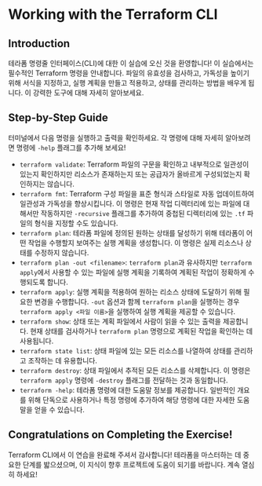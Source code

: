 # Working with the Terraform CLI

## Introduction

테라폼 명령줄 인터페이스(CLI)에 대한 이 실습에 오신 것을 환영합니다! 이 실습에서는 필수적인 Terraform 명령을 안내합니다. 파일의 유효성을 검사하고, 가독성을 높이기 위해 서식을 지정하고, 실행 계획을 만들고 적용하고, 상태를 관리하는 방법을 배우게 됩니다. 이 강력한 도구에 대해 자세히 알아보세요.

## Step-by-Step Guide

터미널에서 다음 명령을 실행하고 출력을 확인하세요. 각 명령에 대해 자세히 알아보려면 명령에 `-help` 플래그를 추가해 보세요!

-   `terraform validate`: Terraform 파일의 구문을 확인하고 내부적으로 일관성이 있는지 확인하지만 리소스가 존재하는지 또는 공급자가 올바르게 구성되었는지 확인하지는 않습니다.
-   `terraform fmt`: Terraform 구성 파일을 표준 형식과 스타일로 자동 업데이트하여 일관성과 가독성을 향상시킵니다. 이 명령은 현재 작업 디렉터리에 있는 파일에 대해서만 작동하지만 `-recursive` 플래그를 추가하여 중첩된 디렉터리에 있는 `.tf` 파일의 형식을 지정할 수도 있습니다.
-   `terraform plan`: 테라폼 파일에 정의된 원하는 상태를 달성하기 위해 테라폼이 어떤 작업을 수행할지 보여주는 실행 계획을 생성합니다. 이 명령은 실제 리소스나 상태를 수정하지 않습니다.
-   `terraform plan -out <filename>`: `terraform plan`과 유사하지만 `terraform apply`에서 사용할 수 있는 파일에 실행 계획을 기록하여 계획된 작업이 정확하게 수행되도록 합니다.
-   `terraform apply`: 실행 계획을 적용하여 원하는 리소스 상태에 도달하기 위해 필요한 변경을 수행합니다. `-out` 옵션과 함께 `terraform plan`을 실행하는 경우 `terraform apply <파일 이름>`을 실행하여 실행 계획을 제공할 수 있습니다.
-   `terraform show`: 상태 또는 계획 파일에서 사람이 읽을 수 있는 출력을 제공합니다. 현재 상태를 검사하거나 `terraform plan` 명령으로 계획된 작업을 확인하는 데 사용됩니다.
-   `terraform state list`: 상태 파일에 있는 모든 리소스를 나열하여 상태를 관리하고 조작하는 데 유용합니다.
-   `terraform destroy`: 상태 파일에서 추적된 모든 리소스를 삭제합니다. 이 명령은 `terraform apply` 명령에 `-destroy` 플래그를 전달하는 것과 동일합니다.
-   `terraform -help`: 테라폼 명령에 대한 도움말 정보를 제공합니다. 일반적인 개요를 위해 단독으로 사용하거나 특정 명령에 추가하여 해당 명령에 대한 자세한 도움말을 얻을 수 있습니다.

## Congratulations on Completing the Exercise!

Terraform CLI에서 이 연습을 완료해 주셔서 감사합니다! 테라폼을 마스터하는 데 중요한 단계를 밟으셨으며, 이 지식이 향후 프로젝트에 도움이 되기를 바랍니다. 계속 열심히 하세요!
